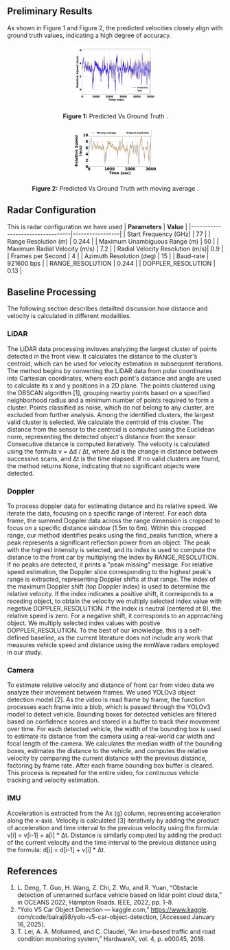 
## Preliminary Results
As shown in Figure 1 and Figure 2, the
predicted velocities closely align with ground truth values,
indicating a high degree of accuracy.
<div align="center">
    <img src="assets/model_output.png"  Configuration Image 1" width="200">
    <p><b>Figure 1:</b> Predicted Vs Ground Truth .</p>
    <img src="assets/noisy_vs_smooth.png"  width="200">
    <p><b>Figure 2:</b> Predicted Vs Ground Truth with moving average .</p>
</div>

## Radar Configuration
This is radar configuration we have used
| **Parameters**                  | **Value**       |
|----------------------------------|-----------------|
| Start Frequency (GHz)           | 77              |
| Range Resolution (m)            | 0.244           |
| Maximum Unambiguous Range (m)   | 50              |
| Maximum Radial Velocity (m/s)   | 7.2             |
| Radial Velocity Resolution (m/s)| 0.9             |
| Frames per Second               | 4               |
| Azimuth Resolution (deg)        | 15              |
| Baud-rate                       | 921600 bps      |
| RANGE_RESOLUTION                | 0.244           |
| DOPPLER_RESOLUTION              | 0.13            |

## Baseline Processing
The following section describes detailted discussion how distance and velocity is calculated in different modalities.  
### LiDAR

The LiDAR data processing invloves analyzing the largest cluster of points detected in the front view. It calculates the distance to the cluster's centroid, which can be used for velocity estimation in subsequent iterations. The method begins by converting the LiDAR data from polar coordinates into Cartesian coordinates, where each point's distance and angle are used to calculate its x and y positions in a 2D plane. The points clustered using the DBSCAN algorithm [1], grouping nearby points based on a specified neighborhood radius and a minimum number of points required to form a cluster. Points classified as noise, which do not belong to any cluster, are excluded from further analysis. Among the identified clusters, the largest valid cluster is selected. We calculate the centroid of this cluster. The distance from the sensor to the centroid is computed using the Euclidean norm, representing the detected object's distance from the sensor. Consecutive distance is computed iteratively. The velocity is calculated using the formula v = Δd / Δt, where Δd is the change in distance between successive scans, and Δt is the time elapsed. If no valid clusters are found, the method returns None, indicating that no significant objects were detected.

### Doppler
To process doppler data for estimating  distance and its relative speed. We iterate the data, focusing on a specific range of interest. For each data frame, the summed Doppler data across the range dimension is cropped to focus on a specific distance window (1.5m to 6m). Within this cropped range, our method identifies peaks using the find_peaks function, where a peak represents a significant reflection power from an object. The peak with the highest intensity is selected, and its index is used to compute the distance to the front car by multiplying the index by RANGE_RESOLUTION. If no peaks are detected, it prints a "peak missing" message. For relative speed estimation, the Doppler slice corresponding to the highest peak's range is extracted, representing Doppler shifts at that range. The index of the maximum Doppler shift (top Doppler index) is used to determine the relative velocity. If the index indicates a positive shift, it corresponds to a receding object, to obtain the velocity we multiply selected index value with negetive DOPPLER_RESOLUTION. If the index is neutral (centered at 8), the relative speed is zero. For a negative shift, it corresponds to an approaching object. We multiply selected index values with postive DOPPLER_RESOLUTION. To the best of our knowledge, this is a self-defined baseline, as the current literature does not include any work that measures vehicle speed and distance using the mmWave radars employed in our study.

### Camera
To estimate relative velocity and distance of front car from video data we analyze their movement between frames. We used YOLOv3 object detection model [2]. As the video is read frame by frame, the function processes each frame into a blob, which is passed through the YOLOv3 model to detect vehicle. Bounding boxes for detected vehicles are filtered based on confidence scores and stored in a buffer to track their movement over time. For each detected vehicle, the width of the bounding box is used to estimate its distance from the camera using a real-world car width and focal length of the camera. We calculates the median width of the bounding boxes, estimates the distance to the vehicle, and computes the relative velocity by comparing the current distance with the previous distance, factoring by frame rate. After each frame bounding box buffer is cleared. This process is repeated for the entire video, for continuous vehicle tracking and velocity estimation.
### IMU
Acceleration is extracted from the Ax (g) column, representing acceleration along the x-axis. Velocity is calculated [3] iteratively by adding the product of acceleration and time interval to the previous velocity using the formula:
v[i] = v[i-1] + a[i] * Δt. Distance is similarly computed by adding the product of the current velocity and the time interval to the previous distance using the formula: d[i] = d[i-1] + v[i] * Δt. 


## References
1. L. Deng, T. Guo, H. Wang, Z. Chi, Z. Wu, and R. Yuan, “Obstacle
detection of unmanned surface vehicle based on lidar point cloud data,”
in OCEANS 2022, Hampton Roads. IEEE, 2022, pp. 1–8.
2. “Yolo V5 Car Object Detection — kaggle.com,” https://www.kaggle.
com/code/balraj98/yolo-v5-car-object-detection, [Accessed January 16,
2025].
3. T. Lei, A. A. Mohamed, and C. Claudel, “An imu-based traffic and road
condition monitoring system,” HardwareX, vol. 4, p. e00045, 2018.




